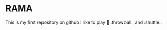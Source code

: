 # RAMA
This is my first repository on github
I like to play :volleyball: :throwball:, and :shuttle:.
